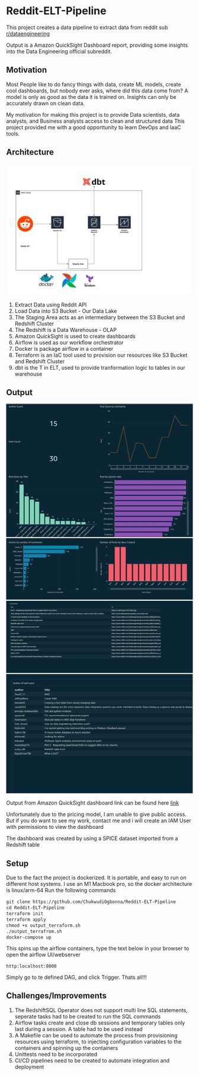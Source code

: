 # Reddit-ELT-Pipeline
This project creates a data pipeline to extract data from reddit sub [r/dataengineering](https://www.google.com/url?sa=t&rct=j&q=&esrc=s&source=web&cd=&cad=rja&uact=8&ved=2ahUKEwiV5qu41aH8AhV2VaQEHa2NASAQFnoECBoQAQ&url=https%3A%2F%2Fwww.reddit.com%2Fr%2Fdataengineering%2F&usg=AOvVaw2VxlQ4Vi0wLbFf5nK0Nnw8)

Output is a Amazon QuickSight Dashboard report, providing some insights into the Data Engineering official subreddit.

## Motivation
Most People like to do fancy things with data, create ML models, create cool dashboards, but nobody ever asks, where did this data come from?
A model is only as good as the data it is trained on. Insights can only be accurately drawn on clean data.

My motivation for making this project is to provide Data scientists, data analysts, and Business analysts access to clean and structured data
This project provided me with a good opporttunity to learn DevOps and IaaC tools. 

## Architecture

![My Image](architecture.jpg)

1. Extract Data using Reddit API
2. Load Data into S3 Bucket - Our Data Lake
3. The Staging Area acts as an intermediary between the S3 Bucket and Redshift Cluster
4. The Redshift is a Data Warehouse - OLAP
5. Amazon QuickSight is used to create dashboards
6. Airflow is used as our workflow orchestrator
7. Docker is package airflow in a container
8. Terraform is an IaC tool used to provision our resources like S3 Bucket and Redshift Cluster
9. dbt is the T in ELT, used to provide tranformation logic to tables in our warehouse

## Output

![My Image1](dashboard.jpg)
![My Image2](dashboard_1.jpg)
![My Image3](dashboard_2.jpg)
![My Image4](dashboard_3.jpg)


Output from Amazon QuickSight dashboard link can be found here [link](https://us-east-1.quicksight.aws.amazon.com/sn/accounts/004743222442/dashboards/d08552d0-7cdb-4e90-9f3c-6b6623b9a82f?directory_alias=chukwudi)

Unfortunately due to the pricing model, I am unable to give public access. But if you do want to see my work, contact me and i will create an IAM User with permissions to view the dashboard

The dashboard was created by using a SPICE dataset imported from a Redshift table

## Setup
Due to the fact the project is dockerized. It is portable, and easy to run on different host systems.
I use an M1 Macbook pro, so the docker architecture is linux/arm-64
Run the following commands
```
git clone https://github.com/ChukwudiOgbonna/Reddit-ELT-Pipeline
cd Reddit-ELT-Pipeline
terraform init
terraform apply
chmod +x output_terraform.sh
./output_terrafrom.sh
docker-compose up
```
This spins up the airflow containers, type the text below in your browser to open the airflow UI/webserver
```
http:localhost:8000
```

Simply go to te defined DAG, and click Trigger.
Thats all!!!


## Challenges/Improvements
1. The RedshiftSQL Operator does not support multi line SQL statements, seperate tasks had to be created to run the SQL commands
2. Airflow tasks create and close db sessions and temporary tables only last during a session. A table had to be used instead
3. A Makefile can be used to automate the process from provisioning resources using terraform, to injecting configuration variables to the containers and spinning up the containers
4. Unittests need to be incorporated
5. CI/CD pipelines need to be created to automate integration and deployment








